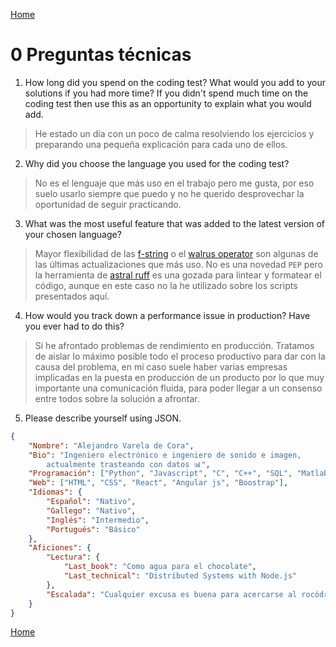 [Home](README.md)

# 0 Preguntas técnicas

1. How long did you spend on the coding test? What would you add to your solutions if you had more time? If you didn't spend much time on the coding test then use this as an opportunity to explain what you would add.

> He estado un día con un poco de calma resolviendo los ejercicios y preparando una pequeña explicación para cada uno de ellos.

2. Why did you choose the language you used for the coding test?

> No es el lenguaje que más uso en el trabajo pero me gusta, por eso suelo usarlo siempre que puedo y no he querido desprovechar la oportunidad de seguir practicando.

3. What was the most useful feature that was added to the latest version of your chosen language?

> Mayor flexibilidad de las [f-string](https://peps.python.org/pep-0701/) o el [walrus operator](https://peps.python.org/pep-0572/) son algunas de las últimas actualizaciones que más uso. 
> No es una novedad `PEP` pero la herramienta de [astral ruff](https://github.com/astral-sh/ruff) es una gozada para lintear y formatear el código, aunque en este caso no la he utilizado sobre los scripts presentados aquí.

4. How would you track down a performance issue in production? Have you ever had to do this?

> Si he afrontado problemas de rendimiento en producción. Tratamos de aislar lo máximo posible todo el proceso productivo para dar con la causa del problema, en mi caso suele haber varias empresas implicadas en la puesta en producción de un producto por lo que muy importante una comunicación fluida, para poder llegar a un consenso entre todos sobre la solución a afrontar.

5. Please describe yourself using JSON.

```json
{
    "Nombre": "Alejandro Varela de Cora",
    "Bio": "Ingeniero electrónico e ingeniero de sonido e imagen, 
        actualmente trasteando con datos 📊",
    "Programación": ["Python", "Javascript", "C", "C++", "SQL", "Matlab", "Step7", "AWL", "Val II"],
    "Web": ["HTML", "CSS", "React", "Angular js", "Boostrap"],
    "Idiomas": {
        "Español": "Nativo",
        "Gallego": "Nativo",
        "Inglés": "Intermedio",
        "Portugués": "Básico"
    },
    "Aficiones": {
        "Lectura": {
            "Last_book": "Como agua para el chocolate",
            "Last_technical": "Distributed Systems with Node.js"
        },
        "Escalada": "Cualquier excusa es buena para acercarse al rocódromo"        
    }
}
```

[Home](README.md)